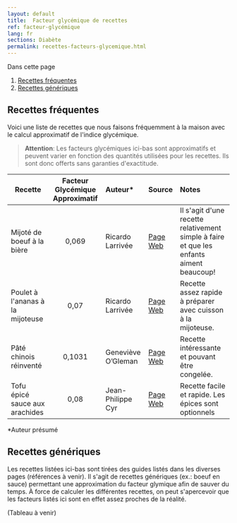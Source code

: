 ```yaml
---
layout: default
title:  Facteur glycémique de recettes
ref: facteur-glycémique
lang: fr
sections: Diabète
permalink: recettes-facteurs-glycemique.html
---
```

Dans cette page

1. [Recettes fréquentes](#recettes-fr%c3%a9quentes)
2. [Recettes génériques](#recettes-g%c3%a9n%c3%a9riques)

## Recettes fréquentes

Voici une liste de recettes que nous faisons fréquemment à la maison avec le calcul approximatif de l'indice glycémique.

>**Attention**: Les facteurs glycémiques ici-bas sont approximatifs et peuvent varier en fonction des quantités utilisées pour les recettes. Ils sont donc offerts sans garanties d'exactitude.

| Recette | Facteur Glycémique Approximatif | Auteur* |Source | Notes |
|---|:---:|:---|:---|:---|
|Mijoté de boeuf à la bière|0,069|Ricardo Larrivée|[Page Web](https://www.ricardocuisine.com/recettes/5056-mijote-de-boeuf-a-la-biere)|Il s'agit d'une recette relativement simple à faire et que les enfants aiment beaucoup!|
|Poulet à l'ananas à la mijoteuse|0,07|Ricardo Larrivée|[Page Web](https://www.ricardocuisine.com/recettes/5609-poulet-a-l-ananas-a-la-mijoteuse)|Recette assez rapide à préparer avec cuisson à la mijoteuse.|
|Pâté chinois réinventé|0,1031|Geneviève O’Gleman|[Page Web](http://cuisinefuteeparentspresses.telequebec.tv/recettes/22/pate-chinois-reinvente)|Recette intéressante et pouvant être congelée.|
|Tofu épicé sauce aux arachides|0,08|Jean-Philippe Cyr|[Page Web](https://www.lacuisinedejeanphilippe.com/recipe/tofu-epice-sauce-aux-arachides/)|Recette facile et rapide. Les épices sont optionnels|

*Auteur présumé

## Recettes génériques

Les recettes listées ici-bas sont tirées des guides listés dans les diverses pages (références à venir).
Il s'agit de recettes génériques (ex.: boeuf en sauce) permettant une approximation du facteur glymique afin de sauver du temps.
À force de calculer les différentes recettes, on peut s'apercevoir que les facteurs listés ici sont en effet assez proches de la réalité.

(Tableau à venir)
